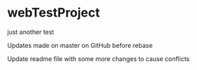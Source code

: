 # webTestProject
just another test

Updates made on master on GitHub before rebase

Update readme file with some more changes to cause conflicts
